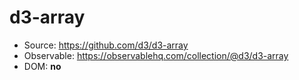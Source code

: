 # d3-array

- Source: https://github.com/d3/d3-array
- Observable: https://observablehq.com/collection/@d3/d3-array
- DOM: **no**

